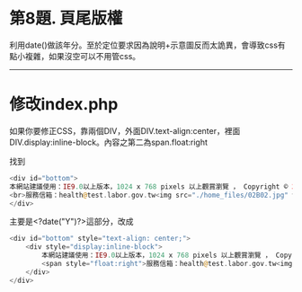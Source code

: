 # 第8題. 頁尾版權

利用date\(\)做該年分。至於定位要求因為說明+示意圖反而太詭異，會導致css有點小複雜，如果沒空可以不用管css。

---

# 修改index.php

如果你要修正CSS，靠兩個DIV，外面DIV.text-align:center，裡面DIV.display:inline-block。內容之第二為span.float:right

找到

```php
<div id="bottom">
本網站建議使用：IE9.0以上版本，1024 x 768 pixels 以上觀賞瀏覽 ， Copyright © 2014健康促進網社群平台 All Right Reserved 
<br>服務信箱：health@test.labor.gov.tw<img src="./home_files/02B02.jpg" width="45">
</div>
```

主要是&lt;?date\("Y"\)?&gt;這部分，改成

```php
<div id="bottom" style="text-align: center;">
    <div style="display:inline-block">
        本網站建議使用：IE9.0以上版本，1024 x 768 pixels 以上觀賞瀏覽 ， Copyright © <?=date("Y")?>健康促進網社群平台 All Right Reserved<br>
        <span style="float:right">服務信箱：health@test.labor.gov.tw<img src="./home_files/02B02.jpg" width="45"></span>
    </div>
</div>
```



